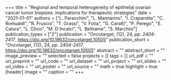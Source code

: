 +++
title = "Regional and temporal heterogeneity of epithelial ovarian cancer tumor biopsies: implications for therapeutic strategies"
date = "2021-01-01"
authors = ["L. Paracchini", "L. Mannarino", "I. Craparotta", "C. Romualdi", "R. Fruscio", "T. Grassi", "V. Fotia", "G. Caratti", "P. Perego", "E. Calura", "L. Clivio", "M. D'Incalci", "L. Beltrame", "S. Marchini"]
publication_types = ["2"]
publication = "Oncotarget, (12), 24, _pp. 2404-2417_, https://doi.org/10.18632/oncotarget.10505"
publication_short = "Oncotarget, (12), 24, _pp. 2404-2417_, https://doi.org/10.18632/oncotarget.10505"
abstract = ""
abstract_short = ""
image_preview = ""
selected = false
projects = []
tags = []
url_pdf = ""
url_preprint = ""
url_code = ""
url_dataset = ""
url_project = ""
url_slides = ""
url_video = ""
url_poster = ""
url_source = ""
math = true
highlight = true
[header]
image = ""
caption = ""
+++
